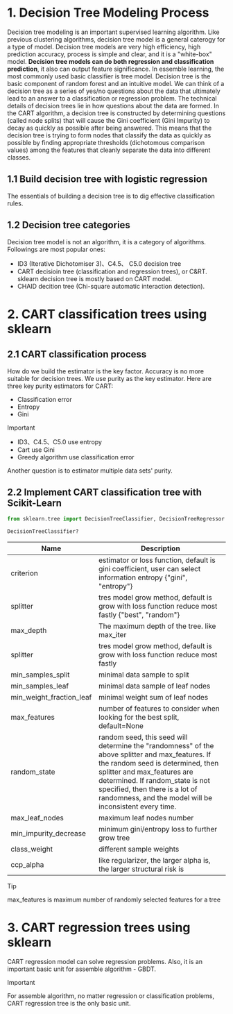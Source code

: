 # 1. Decision Tree Modeling Process
Decision tree modeling is an important supervised learning algorithm. Like previous clustering algorithms, decision tree model is a general caterogy for a type of model.
Decision tree models are very high efficiency, high prediction accuracy, process is simple and clear, and it is a "white-box" model.
**Decision tree models can do both regression and classification prediction**, it also can output feature significance. In essemble learning, the most commonly used basic classifier is tree model.
Decision tree is the basic component of random forest and an intuitive model. We can think of a decision tree as a series of yes/no questions about the data that ultimately lead to an answer to a classification or regression problem. The technical details of decision trees lie in how questions about the data are formed. In the CART algorithm, a decision tree is constructed by determining questions (called node splits) that will cause the Gini coefficient (Gini Impurity) to decay as quickly as possible after being answered. This means that the decision tree is trying to form nodes that classify the data as quickly as possible by finding appropriate thresholds (dichotomous comparison values) among the features that cleanly separate the data into different classes.


## 1.1 Build decision tree with logistic regression
The essentials of building a decision tree is to dig effective classification rules.

## 1.2 Decision tree categories
Decision tree model is not an algorithm, it is a category of algorithms. Followings are most popular ones:
- ID3 (Iterative Dichotomiser 3)、C4.5、 C5.0 decision tree
- CART decisioin tree (classification and regression trees), or C&RT. sklearn decision tree is mostly based on CART model.
- CHAID decition tree (Chi-square automatic interaction detection).

# 2. CART classification trees using sklearn
## 2.1 CART classification process
How do we build the estimator is the key factor. Accuracy is no more suitable for decision trees. We use purity as the key estimator. Here are three key purity estimators for CART:
- Classification error
- Entropy
- Gini
> [!IMPORTANT]
> - ID3、C4.5、C5.0 use entropy
> - Cart use Gini
> - Greedy algorithm use classification error

Another question is to estimator multiple data sets' purity.
## 2.2 Implement CART classification tree with Scikit-Learn
```python
from sklearn.tree import DecisionTreeClassifier, DecisionTreeRegressor

DecisionTreeClassifier?
```
| Name  | Description |
| ------------- | ------------- |
| criterion  | estimator or loss function, default is gini coefficient, user can select information entropy {"gini", "entropy"} |
| splitter  | tres model grow method, default is grow with loss function reduce most fastly {"best", "random"}  |
| max_depth  | The maximum depth of the tree. like max_iter  |
| splitter  | tres model grow method, default is grow with loss function reduce most fastly  |
| min_samples_split  | minimal data sample to split  |
| min_samples_leaf  | minimal data sample of leaf nodes  |
| min_weight_fraction_leaf  | minimal weight sum of leaf nodes  |
| max_features  | number of features to consider when looking for the best split, default=None  |
| random_state  | random seed, this seed will determine the "randomness" of the above splitter and max_features. If the random seed is determined, then splitter and max_features are determined. If random_state is not specified, then there is a lot of randomness, and the model will be inconsistent every time.  |
| max_leaf_nodes  | maximum leaf nodes number  |
| min_impurity_decrease  | minimum gini/entropy loss to further grow tree  |
| class_weight  |  different sample weights |
| ccp_alpha  | like regularizer, the larger alpha is, the larger structural risk is  |

> [!TIP]
> max_features is maximum number of randomly selected features for a tree

# 3. CART regression trees using sklearn
CART regression model can solve regression problems. Also, it is an important basic unit for assemble algorithm - GBDT.
> [!IMPORTANT]
> For assemble algorithm, no matter regression or classification problems, CART regression tree is the only basic unit.






















